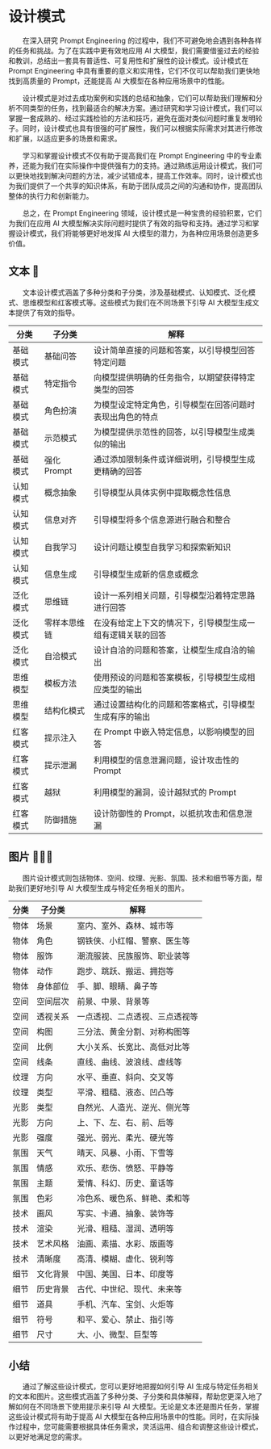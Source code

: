 # 设计模式<Badge type="tip" text="阅读时长 25-45 分钟" />

&emsp;&emsp;在深入研究 Prompt Engineering 的过程中，我们不可避免地会遇到各种各样的任务和挑战。为了在实践中更有效地应用 AI 大模型，我们需要借鉴过去的经验和教训，总结出一套具有普适性、可复用性和扩展性的设计模式。设计模式在 Prompt Engineering 中具有重要的意义和实用性，它们不仅可以帮助我们更快地找到高质量的 Prompt，还能提高 AI 大模型在各种应用场景中的性能。

&emsp;&emsp;设计模式是对过去成功案例和实践的总结和抽象，它们可以帮助我们理解和分析不同类型的任务，找到最适合的解决方案。通过研究和学习设计模式，我们可以掌握一套成熟的、经过实践检验的方法和技巧，避免在面对类似问题时重复发明轮子。同时，设计模式也具有很强的可扩展性，我们可以根据实际需求对其进行修改和扩展，以适应更多的场景和需求。

&emsp;&emsp;学习和掌握设计模式不仅有助于提高我们在 Prompt Engineering 中的专业素养，还能为我们在实际操作中提供强有力的支持。通过熟练运用设计模式，我们可以更快地找到解决问题的方法，减少试错成本，提高工作效率。同时，设计模式也为我们提供了一个共享的知识体系，有助于团队成员之间的沟通和协作，提高团队整体的执行力和创新能力。

&emsp;&emsp;总之，在 Prompt Engineering 领域，设计模式是一种宝贵的经验积累，它们为我们在应用 AI 大模型解决实际问题时提供了有效的指导和支持。通过学习和掌握设计模式，我们将能够更好地发挥 AI 大模型的潜力，为各种应用场景创造更多价值。

## 文本 🤖️

&emsp;&emsp;文本设计模式涵盖了多种分类和子分类，涉及基础模式、认知模式、泛化模式、思维模型和红客模式等。这些模式为我们在不同场景下引导 AI 大模型生成文本提供了有效的指导。

| 分类     | 子分类       | 解释                                                       |
| -------- | ------------ | ---------------------------------------------------------- |
| 基础模式 | 基础问答     | 设计简单直接的问题和答案，以引导模型回答特定问题           |
| 基础模式 | 特定指令     | 向模型提供明确的任务指令，以期望获得特定类型的回答         |
| 基础模式 | 角色扮演     | 为模型设定特定角色，引导模型在回答问题时表现出角色的特点   |
| 基础模式 | 示范模式     | 为模型提供示范性的回答，以引导模型生成类似的输出           |
| 基础模式 | 强化 Prompt  | 通过添加限制条件或详细说明，引导模型生成更精确的回答       |
| 认知模式 | 概念抽象     | 引导模型从具体实例中提取概念性信息                         |
| 认知模式 | 信息对齐     | 引导模型将多个信息源进行融合和整合                         |
| 认知模式 | 自我学习     | 设计问题让模型自我学习和探索新知识                         |
| 认知模式 | 信息生成     | 引导模型生成新的信息或概念                                 |
| 泛化模式 | 思维链       | 设计一系列相关问题，引导模型沿着特定思路进行回答           |
| 泛化模式 | 零样本思维链 | 在没有给定上下文的情况下，引导模型生成一组有逻辑关联的回答 |
| 泛化模式 | 自洽模式     | 设计自洽的问题和答案，让模型生成自洽的输出                 |
| 思维模型 | 模板方法     | 使用预设的问题和答案模板，引导模型生成相应类型的输出       |
| 思维模型 | 结构化模式   | 通过设置结构化的问题和答案格式，引导模型生成有序的输出     |
| 红客模式 | 提示注入     | 在 Prompt 中嵌入特定信息，以影响模型的回答                 |
| 红客模式 | 提示泄漏     | 利用模型的信息泄漏问题，设计攻击性的 Prompt                |
| 红客模式 | 越狱         | 利用模型的漏洞，设计越狱式的 Prompt                        |
| 红客模式 | 防御措施     | 设计防御性的 Prompt，以抵抗攻击和信息泄漏                  |

## 图片 👨🏻‍🎨

&emsp;&emsp;图片设计模式则包括物体、空间、纹理、光影、氛围、技术和细节等方面，帮助我们更好地引导 AI 大模型生成与特定任务相关的图片。

| 分类 | 子分类   | 解释                           |
| ---- | -------- | ------------------------------ |
| 物体 | 场景     | 室内、室外、森林、城市等       |
| 物体 | 角色     | 钢铁侠、小红帽、警察、医生等   |
| 物体 | 服饰     | 潮流服装、民族服饰、职业装等   |
| 物体 | 动作     | 跑步、跳跃、搬运、拥抱等       |
| 物体 | 身体部位 | 手、脚、眼睛、鼻子等           |
| 空间 | 空间层次 | 前景、中景、背景等             |
| 空间 | 透视关系 | 一点透视、二点透视、三点透视等 |
| 空间 | 构图     | 三分法、黄金分割、对称构图等   |
| 空间 | 比例     | 大小关系、长宽比、高低对比等   |
| 空间 | 线条     | 直线、曲线、波浪线、虚线等     |
| 纹理 | 方向     | 水平、垂直、斜向、交叉等       |
| 纹理 | 类型     | 平滑、粗糙、液态、凹凸等       |
| 光影 | 类型     | 自然光、人造光、逆光、侧光等   |
| 光影 | 方向     | 上、下、左、右、前、后等       |
| 光影 | 强度     | 强光、弱光、柔光、硬光等       |
| 氛围 | 天气     | 晴天、风暴、小雨、下雪等       |
| 氛围 | 情感     | 欢乐、悲伤、愤怒、平静等       |
| 氛围 | 主题     | 爱情、科幻、历史、童话等       |
| 氛围 | 色彩     | 冷色系、暖色系、鲜艳、柔和等   |
| 技术 | 画风     | 写实、卡通、抽象、装饰等       |
| 技术 | 渲染     | 光滑、粗糙、湿润、透明等       |
| 技术 | 艺术风格 | 油画、素描、水彩、版画等       |
| 技术 | 清晰度   | 高清、模糊、虚化、锐利等       |
| 细节 | 文化背景 | 中国、美国、日本、印度等       |
| 细节 | 历史背景 | 古代、中世纪、现代、未来等     |
| 细节 | 道具     | 手机、汽车、宝剑、火炬等       |
| 细节 | 符号     | 和平、爱心、禁止、指引等       |
| 细节 | 尺寸     | 大、小、微型、巨型等           |

## 小结

&emsp;&emsp;通过了解这些设计模式，您可以更好地把握如何引导 AI 生成与特定任务相关的文本和图片。这些模式涵盖了多种分类、子分类和具体解释，帮助您更深入地了解如何在不同场景下使用提示来引导 AI 大模型。无论是文本还是图片任务，掌握这些设计模式将有助于提高 AI 大模型在各种应用场景中的性能。同时，在实际操作过程中，您可能需要根据具体任务需求，灵活运用、组合和调整这些设计模式，以更好地满足您的需求。
